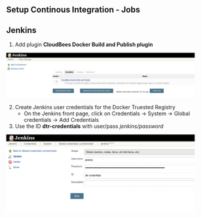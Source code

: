 ## Setup Continous Integration - Jobs


## Jenkins
1. Add plugin **CloudBees Docker Build and Publish plugin**

![Jenkins Cloudbees Plugin](images/jenkins-cloudbees-plugin.png)

2. Create Jenkins user credentials for the Docker Truested Registry
    - On the Jenkins front page, click on Credentials -> System -> Global credentials -> Add Credentials
3. Use the ID **dtr-credentials** with user/pass *jenkins/password*

![DTR Crednetials](images/dtr-credentials.png)
